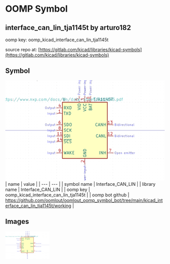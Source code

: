 # OOMP Symbol  
## interface_can_lin_tja1145t  by arturo182  
  
oomp key: oomp_kicad_interface_can_lin_tja1145t  
  
source repo at: [https://gitlab.com/kicad/libraries/kicad-symbols](https://gitlab.com/kicad/libraries/kicad-symbols)  
## Symbol  
  
[![working.png](working_600.png)](working.png)  
| name | value | 
| --- | --- | 
| symbol name | Interface_CAN_LIN | 
| library name | Interface_CAN_LIN | 
| oomp key | oomp_kicad_interface_can_lin_tja1145t | 
| oomp bot github | https://github.com/oomlout/oomlout_oomp_symbol_bot/tree/main/kicad_interface_can_lin_tja1145t/working | 
## Images  
  
[![working.png](working_140.png)](working.png)  

